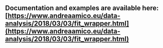 ## Documentation and examples are available here: [https://www.andreaamico.eu/data-analysis/2018/03/03/fit_wrapper.html](https://www.andreaamico.eu/data-analysis/2018/03/03/fit_wrapper.html)
